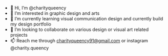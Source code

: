 - 👋 Hi, I’m @charityqueency
- 👀 I’m interested in graphic design and arts
- 🌱 I’m currently learning visual communication design and currently build my design portfolio
- 💞️ I’m looking to collaborate on various design or visual art related projects
- 📫 Reach me through charityqueency91@gmail.com or instagram @charity.queency

<!---
charityqueency/charityqueency is a ✨ special ✨ repository because its `README.md` (this file) appears on your GitHub profile.
You can click the Preview link to take a look at your changes.
--->
